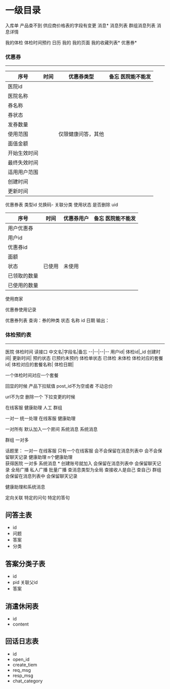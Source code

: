 # 一级目录


入库单  产品查不到  供应商价格表的字段有变更
消息*
 消息列表
 群组消息列表
 消息详情

我的体检
 体检时间预约 日历 
我的
 我的页面
 我的收藏列表*
 优惠券*




### 优惠券
---
序号|时间|优惠券类型|备忘   医院能不能发
--|--|--|--
医院id|
医院名称|
券名称|
券状态|
发券数量|
使用范围|| 仅限健康问答，其他
面值金额|
开始生效时间|
最终失效时间|
适用用户范围|
创建时间|
更新时间|


优惠券表
类型id
兑换码-
关联分类
使用状态
是否删除
uid



序号|时间|优惠券用户|备忘   医院能不能发
--|--|--|--
用户优惠券|
用户id|
优惠券id|
面额|
状态|已使用|未使用
已领取的数量|
已使用的数量|
使用商家





优惠券使用记录

优惠券列表
查询：券的种类 状态 名称 id 日期
输出：

### 体检预约表
---


医院 体检时间 读接口
中文名|字段名|备忘 
--|--|--|--
用户id|
体检id|_id
创建时间|
更新时间|
预约状态 已预约未预约
体检单状态  已体检 未体检 
体检对应的套餐id|
体检对应的套餐名称|
体检日期|



一个体检时间对应一个套餐


回显的时候
产品下拉赋值 post_id不为空或者  不动总价 

url不为空 删除一个
下拉变更的时候 


在线客服
健康助理
人工
群组

一对一 统一处理
在线客服
健康助理


     
一对所有  默认加入一个房间 系统消息
系统消息


群组
一对多


话题里：
一对一
    在线客服  只有一个在线客服 会不会保留在消息列表中   会不会保留聊天记录
    健康助理   n个健康助理   
        获得医院
一对多
    系统消息 * 创建账号就加入  会保留在消息列表中   会保留聊天记录 
    全局广播 私人广播   批量广播
     查消息类型为全局
     查接收人是自己
     查自己i
    群组   会保留在消息列表中   会保留聊天记录

健康助理和系统消息

定向关联
特定的问句
特定的答句

## 问答主表
* id
* 问题
* 答案
* 分类
## 答案分类子表
* id
* pid 关联父id
* 答案
## 消遣休闲表
* id
* content
## 回话日志表
* id
* open_id
* create_tiem
* req_msg
* resp_msg
* chat_category